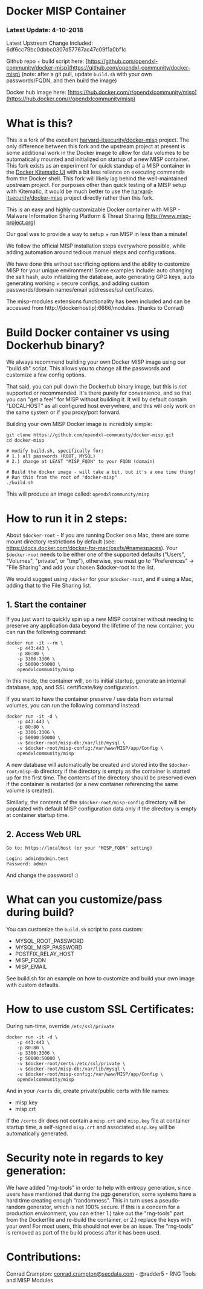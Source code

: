 Docker MISP Container
=====================
### Latest Update: 4-10-2018

Latest Upstream Change Included: 6df6cc79bc0dbbc0307d57767ac47c09f1a0bf1c

Github repo + build script here:
[https://github.com/opendxl-community/docker-misp](https://github.com/opendxl-community/docker-misp)
(note: after a git pull, update ```build.sh``` with your own passwords/FQDN, and then build the image)

Docker hub image here:
[https://hub.docker.com/r/opendxlcommunity/misp](https://hub.docker.com/r/opendxlcommunity/misp)

# What is this?

This is a fork of the excellent
[harvard-itsecurity/docker-misp](https://github.com/harvard-itsecurity/docker-misp)
project. The only difference between this fork and the upstream project at
present is some additional work in the Docker image to allow for data volumes to
be automatically mounted and initialized on startup of a new MISP container.
This fork exists as an experiment for quick standup of a MISP container in the
[Docker Kitematic UI](https://kitematic.com/) with a bit less reliance on
executing commands from the Docker shell. This fork will likely lag behind the
well-maintained upstream project. For purposes other than quick testing of a
MISP setup with Kitematic, it would be much better to use the
[harvard-itsecurity/docker-misp](https://github.com/harvard-itsecurity/docker-misp)
project directly rather than this fork.

This is an easy and highly customizable Docker container with MISP -
Malware Information Sharing Platform & Threat Sharing (http://www.misp-project.org)

Our goal was to provide a way to setup + run MISP in less than a minute!

We follow the official MISP installation steps everywhere possible,
while adding automation around tedious manual steps and configurations.

We have done this without sacrificing options and the ability to
customize MISP for your unique environment! Some examples include:
auto changing the salt hash, auto initializing the database, auto generating GPG
keys, auto generating working + secure configs, and adding custom
passwords/domain names/email addresses/ssl certificates.

The misp-modules extensions functionality has been included and can be
accessed from http://[dockerhostip]:6666/modules.
(thanks to Conrad)

# Build Docker container vs using Dockerhub binary?

We always recommend building your own Docker MISP image using our "build.sh" script.
This allows you to change all the passwords and customize a few config options.

That said, you can pull down the Dockerhub binary image, but this is
_not_ supported or recommended. It's there purely for convenience, and so that you can "get
a feel" for MISP without building it. It will by default contain "LOCALHOST" as all configured host everywhere, and this will only work on the same system or if you proxy/port forward.


Building your own MISP Docker image is incredibly simple:
```
git clone https://github.com/opendxl-community/docker-misp.git
cd docker-misp

# modify build.sh, specifically for:
# 1.) all passwords (ROOT, MYSQL)
# 2.) change at LEAST "MISP_FQDN" to your FQDN (domain)

# Build the docker image - will take a bit, but it's a one time thing!
# Run this from the root of "docker-misp"
./build.sh
```

This will produce an image called: ```opendxlcommunity/misp```

# How to run it in 2 steps:

About ```$docker-root``` - If you are running Docker on a Mac, there are some mount directory restrictions by default (see: https://docs.docker.com/docker-for-mac/osxfs/#namespaces). Your ```$docker-root``` needs to be either one of the supported defaults ("Users", "Volumes", "private", or "tmp"), otherwise, you must go to "Preferences" -> "File Sharing" and add your chosen $docker-root to the list.

We would suggest using ```/docker``` for your ```$docker-root```, and if using a Mac, adding that to the File Sharing list.

## 1. Start the container

If you just want to quickly spin up a new MISP container without needing to
preserve any application data beyond the lifetime of the new container, you can
run the following command:

```
docker run -it --rm \
    -p 443:443 \
    -p 80:80 \
    -p 3306:3306 \
    -p 50000:50000 \
    opendxlcommunity/misp
```

In this mode, the container will, on its initial startup, generate an internal
database, app, and SSL certificate/key configuration.

If you want to have the container preserve / use data from external volumes, you
can run the following command instead:

```
docker run -it -d \
    -p 443:443 \
    -p 80:80 \
    -p 3306:3306 \
    -p 50000:50000 \
    -v $docker-root/misp-db:/var/lib/mysql \
    -v $docker-root/misp-config:/var/www/MISP/app/Config \
    opendxlcommunity/misp
```

A new database will automatically be created and stored into the
`$docker-root/misp-db` directory if the directory is empty as the container is
started up for the first time. The contents of the directory should be preserved
even if the container is restarted (or a new container referencing the same
volume is created).

Similarly, the contents of the `$docker-root/misp-config` directory will be
populated with default MISP configuration data only if the directory is
empty at container startup time.

## 2. Access Web URL
```
Go to: https://localhost (or your "MISP_FQDN" setting)

Login: admin@admin.test
Password: admin
```

And change the password! :)

# What can you customize/pass during build?
You can customize the ```build.sh``` script to pass custom:

* MYSQL_ROOT_PASSWORD
* MYSQL_MISP_PASSWORD
* POSTFIX_RELAY_HOST
* MISP_FQDN
* MISP_EMAIL

See build.sh for an example on how to customize and build your own image with custom defaults.

# How to use custom SSL Certificates:

During run-time, override ```/etc/ssl/private```

```
docker run -it -d \
    -p 443:443 \
    -p 80:80 \
    -p 3306:3306 \
    -p 50000:50000 \
    -v $docker-root/certs:/etc/ssl/private \
    -v $docker-root/misp-db:/var/lib/mysql \
    -v $docker-root/misp-config:/var/www/MISP/app/Config \
    opendxlcommunity/misp
```

And in your ```/certs``` dir, create private/public certs with file names:

* misp.key
* misp.crt

If the ```/certs``` dir does not contain a ```misp.crt``` and ```misp.key```
file at container startup time, a self-signed ```misp.crt``` and associated
```misp.key``` will be automatically generated.

# Security note in regards to key generation:
We have added "rng-tools" in order to help with entropy generation,
since users have mentioned that during the pgp generation, some
systems have a hard time creating enough "randomness". This in turn
uses a pseudo-random generator, which is not 100% secure. If this is a
concern for a production environment, you can either 1.) take out the
"rng-tools" part from the Dockerfile and re-build the container, or
2.) replace the keys with your own! For most users, this should not
ever be an issue. The "rng-tools" is removed as part of the build
process after it has been used.

# Contributions:
Conrad Crampton: conrad.crampton@secdata.com - @radder5 - RNG Tools and MISP Modules

